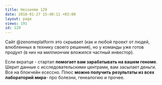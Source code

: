 ```yaml
---
title: Heisenme 129
date: 2018-01-27 15:40:11 +03:00
layout: page
views: 191
id: 129
---
```


Сайт @zenomeplatform это скрывает (как и любой проект от людей, влюбленных в технику своего решения), но у команды уже готов продукт (в них на миллиончик вложился частный инвестор).

Если вкратце - стартап **помогает вам зарабатывать на вашем геноме**. Шерит данные с исследовательскими центрами, вам засылает деньги. Все на блокчейн есессно. Плюс **можно получить результаты из всех лабораторий мира**- про болезни, генеалогию и прочее.


